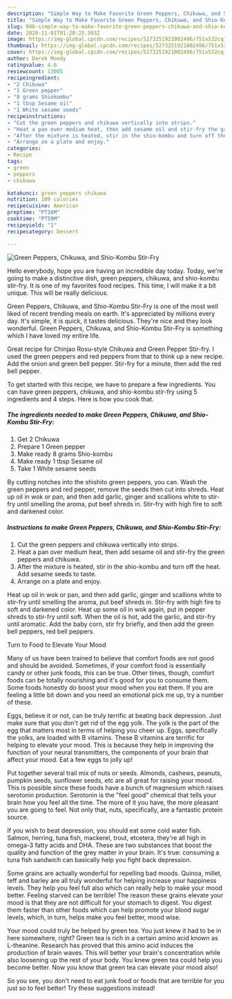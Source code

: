 ```yaml
---
description: "Simple Way to Make Favorite Green Peppers, Chikuwa, and Shio-Kombu Stir-Fry"
title: "Simple Way to Make Favorite Green Peppers, Chikuwa, and Shio-Kombu Stir-Fry"
slug: 946-simple-way-to-make-favorite-green-peppers-chikuwa-and-shio-kombu-stir-fry
date: 2020-11-01T01:28:25.593Z
image: https://img-global.cpcdn.com/recipes/5273251921002496/751x532cq70/green-peppers-chikuwa-and-shio-kombu-stir-fry-recipe-main-photo.jpg
thumbnail: https://img-global.cpcdn.com/recipes/5273251921002496/751x532cq70/green-peppers-chikuwa-and-shio-kombu-stir-fry-recipe-main-photo.jpg
cover: https://img-global.cpcdn.com/recipes/5273251921002496/751x532cq70/green-peppers-chikuwa-and-shio-kombu-stir-fry-recipe-main-photo.jpg
author: Derek Moody
ratingvalue: 4.6
reviewcount: 13005
recipeingredient:
- "2 Chikuwa"
- "1 Green pepper"
- "8 grams Shiokombu"
- "1 tbsp Sesame oil"
- "1 White sesame seeds"
recipeinstructions:
- "Cut the green peppers and chikuwa vertically into strips."
- "Heat a pan over medium heat, then add sesame oil and stir-fry the green peppers and chikuwa."
- "After the mixture is heated, stir in the shio-kombu and turn off the heat. Add sesame seeds to taste."
- "Arrange on a plate and enjoy."
categories:
- Recipe
tags:
- green
- peppers
- chikuwa

katakunci: green peppers chikuwa 
nutrition: 109 calories
recipecuisine: American
preptime: "PT16M"
cooktime: "PT59M"
recipeyield: "1"
recipecategory: Dessert

---
```



![Green Peppers, Chikuwa, and Shio-Kombu Stir-Fry](https://img-global.cpcdn.com/recipes/5273251921002496/751x532cq70/green-peppers-chikuwa-and-shio-kombu-stir-fry-recipe-main-photo.jpg)

Hello everybody, hope you are having an incredible day today. Today, we're going to make a distinctive dish, green peppers, chikuwa, and shio-kombu stir-fry. It is one of my favorites food recipes. This time, I will make it a bit unique. This will be really delicious.

Green Peppers, Chikuwa, and Shio-Kombu Stir-Fry is one of the most well liked of recent trending meals on earth. It's appreciated by millions every day. It's simple, it is quick, it tastes delicious. They're nice and they look wonderful. Green Peppers, Chikuwa, and Shio-Kombu Stir-Fry is something which I have loved my entire life.

Great recipe for Chinjao Rosu-style Chikuwa and Green Pepper Stir-fry. I used the green peppers and red peppers from that to think up a new recipe. Add the onion and green bell pepper. Stir-fry for a minute, then add the red bell pepper.


To get started with this recipe, we have to prepare a few ingredients. You can have green peppers, chikuwa, and shio-kombu stir-fry using 5 ingredients and 4 steps. Here is how you cook that.

<!--inarticleads1-->

##### The ingredients needed to make Green Peppers, Chikuwa, and Shio-Kombu Stir-Fry:

1. Get 2 Chikuwa
1. Prepare 1 Green pepper
1. Make ready 8 grams Shio-kombu
1. Make ready 1 tbsp Sesame oil
1. Take 1 White sesame seeds


By cutting notches into the shishito green peppers, you can. Wash the green peppers and red pepper, remove the seeds then cut into shreds. Heat up oil in wok or pan, and then add garlic, ginger and scallions white to stir-fry until smelling the aroma, put beef shreds in. Stir-fry with high fire to soft and darkened color. 

<!--inarticleads2-->

##### Instructions to make Green Peppers, Chikuwa, and Shio-Kombu Stir-Fry:

1. Cut the green peppers and chikuwa vertically into strips.
1. Heat a pan over medium heat, then add sesame oil and stir-fry the green peppers and chikuwa.
1. After the mixture is heated, stir in the shio-kombu and turn off the heat. Add sesame seeds to taste.
1. Arrange on a plate and enjoy.


Heat up oil in wok or pan, and then add garlic, ginger and scallions white to stir-fry until smelling the aroma, put beef shreds in. Stir-fry with high fire to soft and darkened color. Heat up some oil in wok again, put in pepper shreds to stir-fry until soft. When the oil is hot, add the garlic, and stir-fry until aromatic. Add the baby corn, stir fry briefly, and then add the green bell peppers, red bell peppers. 

Turn to Food to Elevate Your Mood


Many of us have been trained to believe that comfort foods are not good and should be avoided. Sometimes, if your comfort food is essentially candy or other junk foods, this can be true. Other times, though, comfort foods can be totally nourishing and it's good for you to consume them. Some foods honestly do boost your mood when you eat them. If you are feeling a little bit down and you need an emotional pick me up, try a number of these.

Eggs, believe it or not, can be truly terrific at beating back depression. Just make sure that you don't get rid of the egg yolk. The yolk is the part of the egg that matters most in terms of helping you cheer up. Eggs, specifically the yolks, are loaded with B vitamins. These B vitamins are terrific for helping to elevate your mood. This is because they help in improving the function of your neural transmitters, the components of your brain that affect your mood. Eat a few eggs to jolly up!

Put together several trail mix of nuts or seeds. Almonds, cashews, peanuts, pumpkin seeds, sunflower seeds, etc are all great for raising your mood. This is possible since these foods have a bunch of magnesium which raises serotonin production. Serotonin is the "feel good" chemical that tells your brain how you feel all the time. The more of it you have, the more pleasant you are going to feel. Not only that, nuts, specifically, are a fantastic protein source.

If you wish to beat depression, you should eat some cold water fish. Salmon, herring, tuna fish, mackerel, trout, etcetera, they're all high in omega-3 fatty acids and DHA. These are two substances that boost the quality and function of the grey matter in your brain. It's true: consuming a tuna fish sandwich can basically help you fight back depression. 

Some grains are actually wonderful for repelling bad moods. Quinoa, millet, teff and barley are all truly wonderful for helping increase your happiness levels. They help you feel full also which can really help to make your mood better. Feeling starved can be terrible! The reason these grains elevate your mood is that they are not difficult for your stomach to digest. You digest them faster than other foods which can help promote your blood sugar levels, which, in turn, helps make you feel better, mood wise.

Your mood could truly be helped by green tea. You just knew it had to be in here somewhere, right? Green tea is rich in a certain amino acid known as L-theanine. Research has proved that this amino acid induces the production of brain waves. This will better your brain's concentration while also loosening up the rest of your body. You knew green tea could help you become better. Now you know that green tea can elevate your mood also!

So you see, you don't need to eat junk food or foods that are terrible for you just so to feel better! Try  these suggestions  instead!

